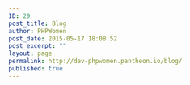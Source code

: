 ```yaml
---
ID: 29
post_title: Blog
author: PHPWomen
post_date: 2015-05-17 18:08:52
post_excerpt: ""
layout: page
permalink: http://dev-phpwomen.pantheon.io/blog/
published: true
---
```

